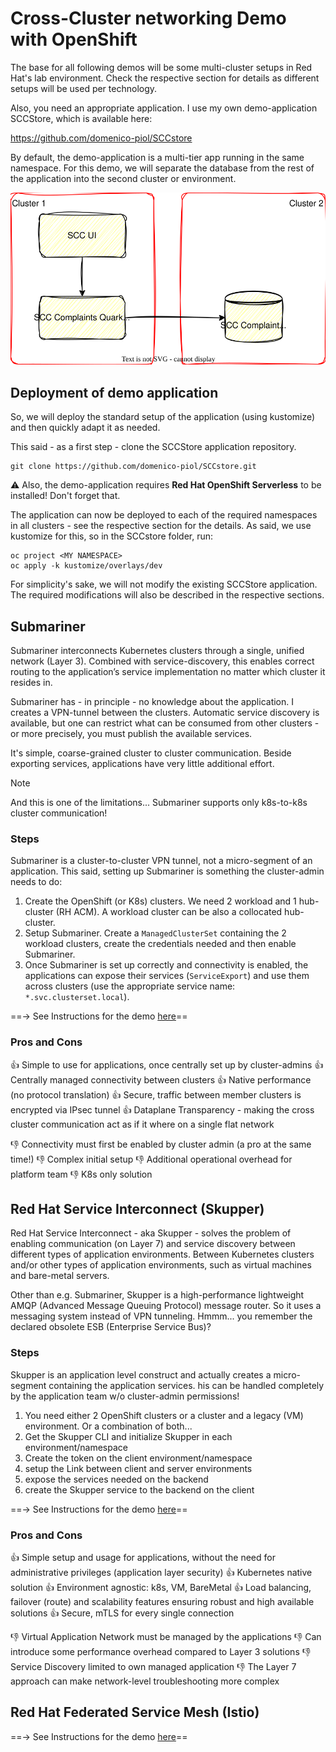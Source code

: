# Cross-Cluster networking Demo with OpenShift
The base for all following demos will be some multi-cluster setups in Red Hat's lab environment.
Check the respective section for details as different setups will be used per technology.

Also, you need an appropriate application. I use my own demo-application SCCStore, which is available here:

https://github.com/domenico-piol/SCCstore

By default, the demo-application is a multi-tier app running in the same namespace. For this demo, we will separate the database from the rest of the application into the second cluster or environment.

<p align="center">
  <img src="./diagrams/architecture-app.drawio.svg">
</p>

## Deployment of demo application
So, we will deploy the standard setup of the application (using kustomize) and then quickly adapt it as needed.

This said - as a first step - clone the SCCStore application repository.

    git clone https://github.com/domenico-piol/SCCstore.git

:warning: Also, the demo-application requires **Red Hat OpenShift Serverless** to be installed! Don't forget that.

The application can now be deployed to each of the required namespaces in all clusters - see the respective section for the details. As said, we use kustomize for this, so in the SCCstore folder, run:

    oc project <MY NAMESPACE>
    oc apply -k kustomize/overlays/dev

For simplicity's sake, we will not modify the existing SCCStore application. The required modifications will also be described in the respective sections.

## Submariner
Submariner interconnects Kubernetes clusters through a single, unified network (Layer 3). 
Combined with service-discovery, this enables correct routing to the application’s service implementation no matter which cluster it resides in. 

Submariner has - in principle - no knowledge about the application. I creates a VPN-tunnel between the clusters.
Automatic service discovery is available, but one can restrict what can be consumed from other clusters - or more precisely, you must publish the available services.

It's simple, coarse-grained cluster to cluster communication. Beside exporting services, applications have very little additional effort.

> [!NOTE]
> And this is one of the limitations... Submariner supports only k8s-to-k8s cluster communication! 

### Steps
Submariner is a cluster-to-cluster VPN tunnel, not a micro-segment of an application. This said, setting up Submariner is something the cluster-admin needs to do: 
1. Create the OpenShift (or K8s) clusters. We need 2 workload and 1 hub-cluster (RH ACM). A workload cluster can be also a collocated hub-cluster.
2. Setup Submariner. Create a `ManagedClusterSet` containing the 2 workload clusters, create the credentials needed and then enable Submariner.
3. Once Submariner is set up correctly and connectivity is enabled, the applications can expose their services (`ServiceExport`) and use them across clusters (use the appropriate service name: `*.svc.clusterset.local`).

==&rarr; See Instructions for the demo [here](submariner/README.md)==

### Pros and Cons
:thumbsup: Simple to use for applications, once centrally set up by cluster-admins
:thumbsup: Centrally managed connectivity between clusters
:thumbsup: Native performance (no protocol translation)
:thumbsup: Secure, traffic between member clusters is encrypted via IPsec tunnel
:thumbsup: Dataplane Transparency - making the cross cluster communication act as if it where on a single flat network

:thumbsdown: Connectivity must first be enabled by cluster admin (a pro at the same time!)
:thumbsdown: Complex initial setup
:thumbsdown: Additional operational overhead for platform team
:thumbsdown: K8s only solution


## Red Hat Service Interconnect (Skupper)
Red Hat Service Interconnect - aka Skupper - solves the problem of enabling communication (on Layer 7) and service discovery between different types of application environments. Between Kubernetes clusters and/or other types of application environments, such as virtual machines and bare-metal servers.

Other than e.g. Submariner, Skupper is a high-performance lightweight AMQP (Advanced Message Queuing Protocol) message router. So it uses a messaging system instead of VPN tunneling. 
Hmmm... you remember the declared obsolete ESB (Enterprise Service Bus)?

### Steps
Skupper is an application level construct and actually creates a micro-segment containing the application services. his can be handled completely by the application team w/o cluster-admin permissions!

1. You need either 2 OpenShift clusters or a cluster and a legacy (VM) environment. Or a combination of both...
2. Get the Skupper CLI and initialize Skupper in each environment/namespace
3. Create the token on the client environment/namespace
4. setup the Link between client and server environments
5. expose the services needed on the backend
6. create the Skupper service to the backend on the client

==&rarr; See Instructions for the demo [here](skupper/README.md)==

### Pros and Cons
:thumbsup: Simple setup and usage for applications, without the need for administrative privileges (application layer security)
:thumbsup: Kubernetes native solution
:thumbsup: Environment agnostic: k8s, VM, BareMetal
:thumbsup: Load balancing, failover (route) and scalability features ensuring robust and high available solutions
:thumbsup: Secure, mTLS for every single connection

:thumbsdown: Virtual Application Network must be managed by the applications
:thumbsdown: Can introduce some performance overhead compared to Layer 3 solutions
:thumbsdown: Service Discovery limited to own managed application
:thumbsdown: The Layer 7 approach can make network-level troubleshooting more complex


## Red Hat Federated Service Mesh (Istio)
==&rarr; See Instructions for the demo [here](istio/README.md)==
